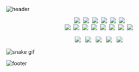 
![header](https://capsule-render.vercel.app/api?type=waving&color=gradient&height=200&section=header&text=The%20journey%20is%20the%20reward&fontSize=20&animation=fadeIn&customColorList=1)

<p align="center">
<img src="https://img.shields.io/badge/HTML5-E34F26?style=flat-square&logo=HTML5&logoColor=white" /></a>&nbsp
<img src="https://img.shields.io/badge/CSS3-1572B6?style=flat-square&logo=CSS3&logoColor=white" /></a>&nbsp
<img src="https://img.shields.io/badge/JavaScript-F7DF1E?style=flat-square&logo=JavaScript&logoColor=white" /></a>&nbsp
<img src="https://img.shields.io/badge/Python-3776AB?style=flat-square&logo=Python&logoColor=white" /></a>&nbsp
<img src="https://img.shields.io/badge/Numpy-013243?style=flat-square&logo=Numpy&logoColor=white" /></a>&nbsp
<img src="https://img.shields.io/badge/Pandas-150458?style=flat-square&logo=Pandas&logoColor=white" /></a>&nbsp
<br>
<img src="https://img.shields.io/badge/C Sharp-239120?style=flat-square&logo=c#&logoColor=white" /></a>&nbsp
<img src="https://img.shields.io/badge/TensorFlow-FF6F00?style=flat-square&logo=TensorFlow&logoColor=white" /></a>&nbsp
<img src="https://img.shields.io/badge/R-276DC3?style=flat-square&logo=R&logoColor=white" /></a>&nbsp
<img src="https://img.shields.io/badge/Keras-D00000?style=flat-square&logo=Keras&logoColor=white" /></a>&nbsp
<img src="https://img.shields.io/badge/Unity-000000?style=flat-square&logo=Unity&logoColor=white" /></a>&nbsp
<img src="https://img.shields.io/badge/PyTorch-EE4C2C?style=flat-square&logo=PyTorchs&logoColor=white" /></a>&nbsp
<img src="https://img.shields.io/badge/OpenCV-5C3EE8?style=flat-square&logo=OpenCVs&logoColor=white" /></a>&nbsp
<img src="https://img.shields.io/badge/Jupyter-F37626?style=flat-square&logo=Jupytes&logoColor=white" /></a> &nbsp


<p align="center">
<img src="https://img.shields.io/badge/SpringBoot-6DB33F?style=flat-square&logo=SpringBoot&logoColor=white"/></a> &nbsp
<img src="https://img.shields.io/badge/Java-007396?style=flat-square&logo=Java&logoColor=white"/></a> &nbsp
<img src="https://img.shields.io/badge/Python-3776AB?style=flat-square&logo=Python&logoColor=white"/></a> &nbsp
<img src="https://img.shields.io/badge/MySQL-4479A1?style=flat-square&logo=MySQL&logoColor=white"/></a> &nbsp 
<img src="https://img.shields.io/badge/Amazon AWS-232F3E?style=flat-square&logo=Amazon%20AWS&logoColor=white"/></a> &nbsp
</p>

</p>


![snake gif](https://github.com/yuchan509/yuchan509/blob/output/github-user-contribution.svg)



![footer](https://capsule-render.vercel.app/api?type=waving&color=gradient&height=200&section=footer&customColorList=1)
